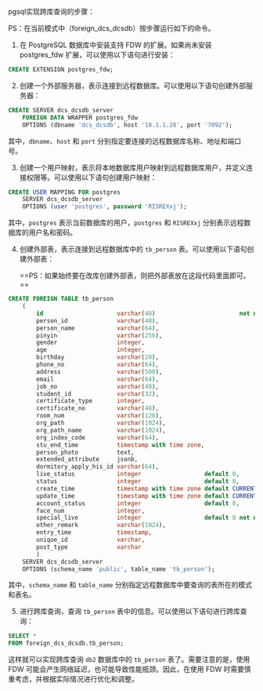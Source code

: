pgsql实现跨库查询的步骤：

PS：在当前模式中（foreign_dcs_dcsdb）按步骤运行如下的命令。

1. 在 PostgreSQL 数据库中安装支持 FDW 的扩展。如果尚未安装 postgres_fdw 扩展，可以使用以下语句进行安装：

```sql
CREATE EXTENSION postgres_fdw;
```

2. 创建一个外部服务器，表示连接到远程数据库。可以使用以下语句创建外部服务器：

```sql
CREATE SERVER dcs_dcsdb_server
    FOREIGN DATA WRAPPER postgres_fdw 
    OPTIONS (dbname 'dcs_dcsdb', host '10.1.1.28', port '7092');
```

其中，`dbname`、`host` 和 `port` 分别指定要连接的远程数据库名称、地址和端口号。

3. 创建一个用户映射，表示将本地数据库用户映射到远程数据库用户，并定义连接权限等。可以使用以下语句创建用户映射：

```sql
CREATE USER MAPPING FOR postgres
    SERVER dcs_dcsdb_server
    OPTIONS (user 'postgres', password 'RISREXxj');
```

其中，`postgres` 表示当前数据库的用户，`postgres` 和 `RISREXxj` 分别表示远程数据库的用户名和密码。

4. 创建外部表，表示连接到远程数据库中的 `tb_person` 表。可以使用以下语句创建外部表：

   ==PS：如果始终要在改库创建外部表，则把外部表放在这段代码里面即可。==

```sql
CREATE FOREIGN TABLE tb_person
    (
        id                     varchar(48)                        not null,
        person_id              varchar(48),
        person_name            varchar(64),
        pinyin                 varchar(256),
        gender                 integer,
        age                    integer,
        birthday               varchar(20),
        phone_no               varchar(64),
        address                varchar(500),
        email                  varchar(64),
        job_no                 varchar(48),
        student_id             varchar(32),
        certificate_type       integer,
        certificate_no         varchar(48),
        room_num               varchar(128),
        org_path               varchar(1024),
        org_path_name          varchar(1024),
        org_index_code         varchar(64),
        stu_end_time           timestamp with time zone,
        person_photo           text,
        extended_attribute     jsonb,
        dormitory_apply_his_id varchar(64),
        live_status            integer                  default 0,
        status                 integer                  default 0,
        create_time            timestamp with time zone default CURRENT_TIMESTAMP(3),
        update_time            timestamp with time zone default CURRENT_TIMESTAMP(3),
        account_status         integer                  default 0,
        face_num               integer,
        special_live           integer                  default 0 not null,
        other_remark           varchar(1024),
        entry_time             timestamp,
        unique_id              varchar,
        post_type              varchar
        )
    SERVER dcs_dcsdb_server
    OPTIONS (schema_name 'public', table_name 'tb_person');
```

其中，`schema_name` 和 `table_name` 分别指定远程数据库中要查询的表所在的模式和表名。

5. 进行跨库查询，查询 `tb_person` 表中的信息。可以使用以下语句进行跨库查询：

```sql
SELECT *
FROM foreign_dcs_dcsdb.tb_person;
```

这样就可以实现跨库查询 `db2` 数据库中的 `tb_person` 表了。需要注意的是，使用 FDW 可能会产生网络延迟，也可能导致性能瓶颈。因此，在使用 FDW 时需要慎重考虑，并根据实际情况进行优化和调整。





















